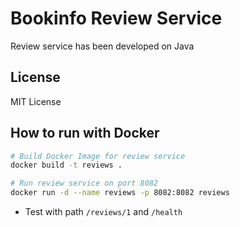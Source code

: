 # Bookinfo Review Service

Review service has been developed on Java

## License

MIT License

## How to run with Docker
```bash
# Build Docker Image for review service
docker build -t reviews .

# Run review service on port 8082
docker run -d --name reviews -p 8082:8082 reviews
```
* Test with path `/reviews/1` and `/health`
